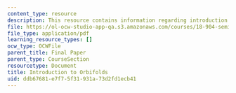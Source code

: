```yaml
---
content_type: resource
description: This resource contains information regarding introduction to orbifolds.
file: https://ol-ocw-studio-app-qa.s3.amazonaws.com/courses/18-904-seminar-in-topology-spring-2011/ddb67681e7f75f31931a73d2fd1ecb41_MIT18_904S11_finlOrbifolds.pdf
file_type: application/pdf
learning_resource_types: []
ocw_type: OCWFile
parent_title: Final Paper
parent_type: CourseSection
resourcetype: Document
title: Introduction to Orbifolds
uid: ddb67681-e7f7-5f31-931a-73d2fd1ecb41
---
```

